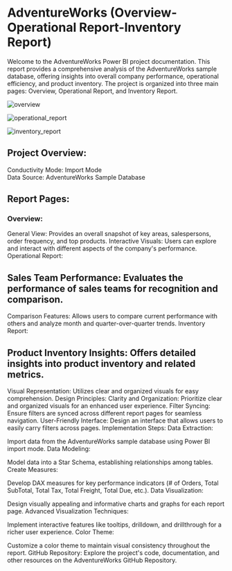 # AdventureWorks (Overview-Operational Report-Inventory Report)

Welcome to the AdventureWorks Power BI project documentation. This report provides a comprehensive analysis of the AdventureWorks sample database, offering insights into overall company performance, operational efficiency, and product inventory. The project is organized into three main pages: Overview, Operational Report, and Inventory Report.</br>


![overview](https://github.com/NouraAlgohary/AdventureWorks-Overview-OperationalReport-InventoryReport-/assets/103903785/d904c477-3993-46af-9a9d-5d658485de12)

![operational_report](https://github.com/NouraAlgohary/AdventureWorks-Overview-OperationalReport-InventoryReport-/assets/103903785/5a2f29d4-2928-4a19-a3a5-62276c4caf3c)

![inventory_report](https://github.com/NouraAlgohary/AdventureWorks-Overview-OperationalReport-InventoryReport-/assets/103903785/df6014cc-92bd-49d8-ba15-37e02176ce75)


## Project Overview:</br>
Conductivity Mode: Import Mode</br>
Data Source: AdventureWorks Sample Database</br>
## Report Pages:</br>
### Overview:

General View: Provides an overall snapshot of key areas, salespersons, order frequency, and top products.
Interactive Visuals: Users can explore and interact with different aspects of the company's performance.
Operational Report:

## Sales Team Performance: Evaluates the performance of sales teams for recognition and comparison.
Comparison Features: Allows users to compare current performance with others and analyze month and quarter-over-quarter trends.
Inventory Report:

## Product Inventory Insights: Offers detailed insights into product inventory and related metrics.
Visual Representation: Utilizes clear and organized visuals for easy comprehension.
Design Principles:
Clarity and Organization: Prioritize clear and organized visuals for an enhanced user experience.
Filter Syncing: Ensure filters are synced across different report pages for seamless navigation.
User-Friendly Interface: Design an interface that allows users to easily carry filters across pages.
Implementation Steps:
Data Extraction:

Import data from the AdventureWorks sample database using Power BI import mode.
Data Modeling:

Model data into a Star Schema, establishing relationships among tables.
Create Measures:

Develop DAX measures for key performance indicators (# of Orders, Total SubTotal, Total Tax, Total Freight, Total Due, etc.).
Data Visualization:

Design visually appealing and informative charts and graphs for each report page.
Advanced Visualization Techniques:

Implement interactive features like tooltips, drilldown, and drillthrough for a richer user experience.
Color Theme:

Customize a color theme to maintain visual consistency throughout the report.
GitHub Repository:
Explore the project's code, documentation, and other resources on the AdventureWorks GitHub Repository.
